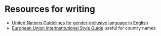 # Resources for writing

* [United Nations Guidelines for gender-inclusive language in English](https://www.un.org/en/gender-inclusive-language/guidelines.shtml)
* [European Union Interinstitutional Style Guide](https://publications.europa.eu/code/en/en-000100.htm) useful for country names
